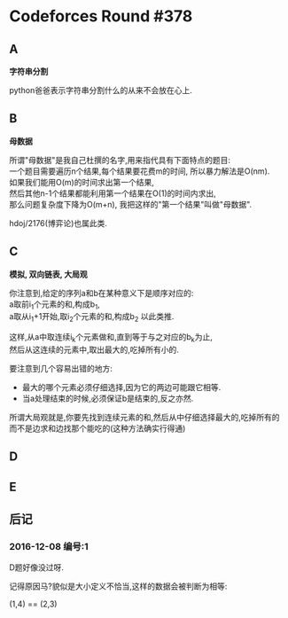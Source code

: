 # Codeforces Round #378

## A
**字符串分割**

python爸爸表示字符串分割什么的从来不会放在心上.

## B
**母数据**

所谓"母数据"是我自己杜撰的名字,用来指代具有下面特点的题目:</br>
一个题目需要遍历n个结果,每个结果要花费m的时间, 所以暴力解法是O(nm).</br>
如果我们能用O(m)的时间求出第一个结果,</br>
然后其他n-1个结果都能利用第一个结果在O(1)的时间内求出,</br>
那么问题复杂度下降为O(m+n), 我把这样的"第一个结果"叫做"母数据".

hdoj/2176(博弈论)也属此类.

## C
**模拟, 双向链表, 大局观**

你注意到,给定的序列a和b在某种意义下是顺序对应的:</br>
a取前i<sub>1</sub>个元素的和,构成b<sub>1</sub>,</br>
a取从i<sub>1</sub>+1开始,取i<sub>2</sub>个元素的和,构成b<sub>2</sub>
以此类推.

这样,从a中取连续i<sub>k</sub>个元素做和,直到等于与之对应的b<sub>k</sub>为止,</br>
然后从这连续的元素中,取出最大的,吃掉所有小的.

要注意到几个容易出错的地方:

- 最大的哪个元素必须仔细选择,因为它的两边可能跟它相等.
- 当a处理结束的时候,必须保证b是结束的,反之亦然.


所谓大局观就是,你要先找到连续元素的和,然后从中仔细选择最大的,吃掉所有的</br>
而不是边求和边找那个能吃的(这种方法确实行得通)</br>

## D

## E

## 后记

### 2016-12-08 编号:1

D题好像没过呀.

记得原因马?貌似是大小定义不恰当,这样的数据会被判断为相等:

(1,4) == (2,3)

